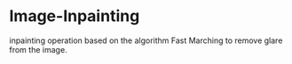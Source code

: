 # Image-Inpainting
inpainting operation based on the algorithm Fast Marching to remove glare from the image.
